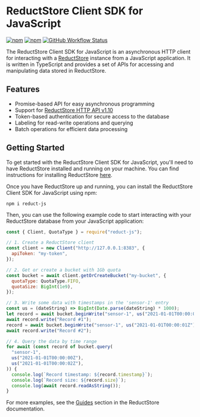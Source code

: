 # ReductStore Client SDK for JavaScript

[![npm](https://img.shields.io/npm/v/reduct-js)](https://www.npmjs.com/package/reduct-js)
[![npm](https://img.shields.io/npm/dm/reduct-js)](https://www.npmjs.com/package/reduct-js)
[![GitHub Workflow Status](https://img.shields.io/github/actions/workflow/status/reductstore/reduct-js/ci.yml?branch=main)](https://github.com/reductstore/reduct-js/actions)

The ReductStore Client SDK for JavaScript is an asynchronous HTTP client for interacting with
a [ReductStore](https://www.reduct.store) instance from a JavaScript application. It is written in TypeScript and provides a set of APIs for accessing and manipulating
data stored in ReductStore.

## Features

- Promise-based API for easy asynchronous programming
- Support for [ReductStore HTTP API v1.10](https://wwww.reduct.store/docs/http-api)
- Token-based authentication for secure access to the database
- Labeling for read-write operations and querying
- Batch operations for efficient data processing

## Getting Started

To get started with the ReductStore Client SDK for JavaScript, you'll need to have ReductStore installed and running on
your machine. You can find instructions for installing ReductStore [here](https://www.reduct.store/docs/getting-started#docker).

Once you have ReductStore up and running, you can install the ReductStore Client SDK for JavaScript using npm:

```
npm i reduct-js
```

Then, you can use the following example code to start interacting with your ReductStore database from your JavaScript
application:

```js
const { Client, QuotaType } = require("reduct-js");

// 1. Create a ReductStore client
const client = new Client("http://127.0.0.1:8383", {
  apiToken: "my-token",
});

// 2. Get or create a bucket with 1Gb quota
const bucket = await client.getOrCreateBucket("my-bucket", {
  quotaType: QuotaType.FIFO,
  quotaSize: BigInt(1e9),
});

// 3. Write some data with timestamps in the 'sensor-1' entry
const us = (dateString) => BigInt(Date.parse(dateString) * 1000);
let record = await bucket.beginWrite("sensor-1", us("2021-01-01T00:00:00Z"));
await record.write("Record #1");
record = await bucket.beginWrite("sensor-1", us("2021-01-01T00:00:01Z"));
await record.write("Record #2");

// 4. Query the data by time range
for await (const record of bucket.query(
  "sensor-1",
  us("2021-01-01T00:00:00Z"),
  us("2021-01-01T00:00:02Z"),
)) {
  console.log(`Record timestamp: ${record.timestamp}`);
  console.log(`Record size: ${record.size}`);
  console.log(await record.readAsString());
}
```

For more examples, see the [Guides](https://reduct.store/docs/guides) section in the ReductStore documentation.
